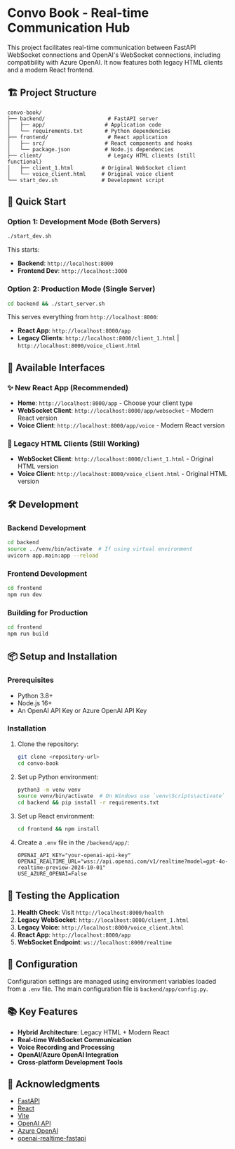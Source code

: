 # Convo Book - Real-time Communication Hub

This project facilitates real-time communication between FastAPI WebSocket connections and OpenAI's WebSocket connections, including compatibility with Azure OpenAI. It now features both legacy HTML clients and a modern React frontend.

## 🏗️ Project Structure 

```
convo-book/
├── backend/                    # FastAPI server
│   ├── app/                   # Application code
│   └── requirements.txt       # Python dependencies
├── frontend/                   # React application
│   ├── src/                   # React components and hooks
│   └── package.json           # Node.js dependencies
├── client/                     # Legacy HTML clients (still functional)
│   ├── client_1.html         # Original WebSocket client
│   └── voice_client.html     # Original voice client
└── start_dev.sh              # Development script
```

## 🚀 Quick Start

### Option 1: Development Mode (Both Servers)
```bash
./start_dev.sh
```

This starts:
- **Backend**: `http://localhost:8000` 
- **Frontend Dev**: `http://localhost:3000`

### Option 2: Production Mode (Single Server)
```bash
cd backend && ./start_server.sh
```

This serves everything from `http://localhost:8000`:
- **React App**: `http://localhost:8000/app`
- **Legacy Clients**: `http://localhost:8000/client_1.html` | `http://localhost:8000/voice_client.html`

## 📱 Available Interfaces

### ✨ New React App (Recommended)
- **Home**: `http://localhost:8000/app` - Choose your client type
- **WebSocket Client**: `http://localhost:8000/app/websocket` - Modern React version
- **Voice Client**: `http://localhost:8000/app/voice` - Modern React version

### 📜 Legacy HTML Clients (Still Working)
- **WebSocket Client**: `http://localhost:8000/client_1.html` - Original HTML version
- **Voice Client**: `http://localhost:8000/voice_client.html` - Original HTML version

## 🛠️ Development

### Backend Development
```bash
cd backend
source ../venv/bin/activate  # If using virtual environment
uvicorn app.main:app --reload
```

### Frontend Development
```bash
cd frontend
npm run dev
```

### Building for Production
```bash
cd frontend
npm run build
```

## 📦 Setup and Installation

### Prerequisites
- Python 3.8+
- Node.js 16+
- An OpenAI API Key or Azure OpenAI API Key

### Installation

1. Clone the repository:
   ```bash
   git clone <repository-url>
   cd convo-book
   ```

2. Set up Python environment:
   ```bash
   python3 -m venv venv
   source venv/bin/activate  # On Windows use `venv\Scripts\activate`
   cd backend && pip install -r requirements.txt
   ```

3. Set up React environment:
   ```bash
   cd frontend && npm install
   ```

4. Create a `.env` file in the `/backend/app/`:
   ```env
   OPENAI_API_KEY="your-openai-api-key"
   OPENAI_REALTIME_URL="wss://api.openai.com/v1/realtime?model=gpt-4o-realtime-preview-2024-10-01"
   USE_AZURE_OPENAI=False
   ```

## 🧪 Testing the Application

1. **Health Check**: Visit `http://localhost:8000/health`
2. **Legacy WebSocket**: `http://localhost:8000/client_1.html`
3. **Legacy Voice**: `http://localhost:8000/voice_client.html`
4. **React App**: `http://localhost:8000/app`
5. **WebSocket Endpoint**: `ws://localhost:8000/realtime`

## 🔧 Configuration

Configuration settings are managed using environment variables loaded from a `.env` file. The main configuration file is `backend/app/config.py`.

## 📚 Key Features

- **Hybrid Architecture**: Legacy HTML + Modern React
- **Real-time WebSocket Communication**
- **Voice Recording and Processing**
- **OpenAI/Azure OpenAI Integration**
- **Cross-platform Development Tools**

## 🤝 Acknowledgments

- [FastAPI](https://fastapi.tiangolo.com/)
- [React](https://react.dev/)
- [Vite](https://vite.dev/)
- [OpenAI API](https://openai.com/api/)
- [Azure OpenAI](https://azure.microsoft.com/services/cognitive-services/openai-service/)
- [openai-realtime-fastapi](https://github.com/Geo-Joy/openai-realtime-fastapi.git)
